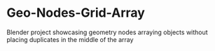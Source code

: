 # Geo-Nodes-Grid-Array
Blender project showcasing geometry nodes arraying objects without placing duplicates in the middle of the array
